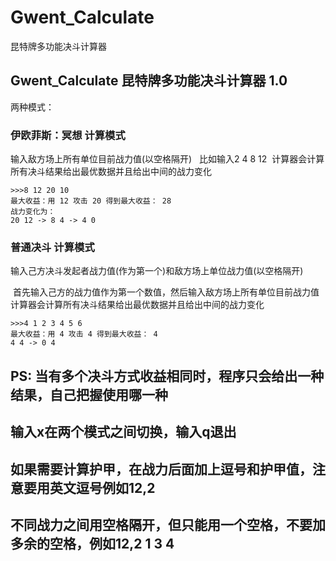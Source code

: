 # Gwent_Calculate
昆特牌多功能决斗计算器


## Gwent_Calculate 昆特牌多功能决斗计算器 1.0

两种模式：

### 伊欧菲斯：冥想 计算模式 
  
  输入敌方场上所有单位目前战力值(以空格隔开)
  
  比如输入2 4 8 12
  计算器会计算所有决斗结果给出最优数据并且给出中间的战力变化
  
```
>>>8 12 20 10
最大收益：用 12 攻击 20 得到最大收益： 28
战力变化为：
20 12 -> 8 4 -> 4 0
```
### 普通决斗 计算模式

  输入己方决斗发起者战力值(作为第一个)和敌方场上单位战力值(以空格隔开)
  
  首先输入己方的战力值作为第一个数值，然后输入敌方场上所有单位目前战力值
  计算器会计算所有决斗结果给出最优数据并且给出中间的战力变化
  
```
>>>4 1 2 3 4 5 6                       
最大收益：用 4 攻击 4 得到最大收益： 4                
4 4 -> 0 4                             
```

## PS: 当有多个决斗方式收益相同时，程序只会给出一种结果，自己把握使用哪一种
## 输入x在两个模式之间切换，输入q退出
## 如果需要计算护甲，在战力后面加上逗号和护甲值，注意要用英文逗号例如12,2
## 不同战力之间用空格隔开，但只能用一个空格，不要加多余的空格，例如12,2 1 3 4
